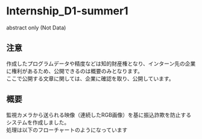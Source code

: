# Internship_D1-summer1
abstract only (Not Data)

## 注意
作成したプログラムデータや精度などは知的財産権となり、インターン先の企業に権利があるため、公開できるのは概要のみとなります。  
ここで公開する文章に関しては、企業に確認を取り、公開しています。

## 概要
監視カメラから送られる映像（連続したRGB画像）を基に振込詐欺を防止するシステムを作成しました。  
処理は以下のフローチャートのようになっています

